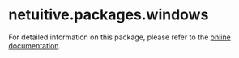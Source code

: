 # netuitive.packages.windows

For detailed information on this package, please refer to the [online documentation](https://help.netuitive.com/Content/Integrations/windows.htm).